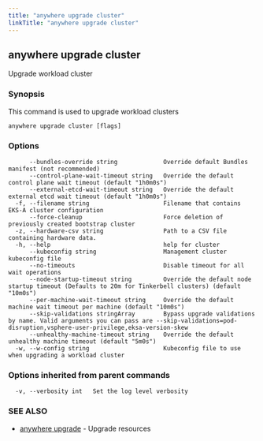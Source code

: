 ```yaml
---
title: "anywhere upgrade cluster"
linkTitle: "anywhere upgrade cluster"
---
```


## anywhere upgrade cluster

Upgrade workload cluster

### Synopsis

This command is used to upgrade workload clusters

```
anywhere upgrade cluster [flags]
```

### Options

```
      --bundles-override string             Override default Bundles manifest (not recommended)
      --control-plane-wait-timeout string   Override the default control plane wait timeout (default "1h0m0s")
      --external-etcd-wait-timeout string   Override the default external etcd wait timeout (default "1h0m0s")
  -f, --filename string                     Filename that contains EKS-A cluster configuration
      --force-cleanup                       Force deletion of previously created bootstrap cluster
  -z, --hardware-csv string                 Path to a CSV file containing hardware data.
  -h, --help                                help for cluster
      --kubeconfig string                   Management cluster kubeconfig file
      --no-timeouts                         Disable timeout for all wait operations
      --node-startup-timeout string         Override the default node startup timeout (Defaults to 20m for Tinkerbell clusters) (default "10m0s")
      --per-machine-wait-timeout string     Override the default machine wait timeout per machine (default "10m0s")
      --skip-validations stringArray        Bypass upgrade validations by name. Valid arguments you can pass are --skip-validations=pod-disruption,vsphere-user-privilege,eksa-version-skew
      --unhealthy-machine-timeout string    Override the default unhealthy machine timeout (default "5m0s")
  -w, --w-config string                     Kubeconfig file to use when upgrading a workload cluster
```

### Options inherited from parent commands

```
  -v, --verbosity int   Set the log level verbosity
```

### SEE ALSO

* [anywhere upgrade](../anywhere_upgrade/)	 - Upgrade resources

